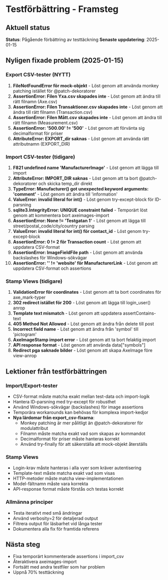 # Testförbättring - Framsteg

## Aktuell status
**Status**: Pågående förbättring av testtäckning
**Senaste uppdatering**: 2025-01-15

## Nyligen fixade problem (2025-01-15)

### Export CSV-tester (NYTT)
1. **FileNotFoundError för mock-objekt** - Löst genom att använda monkey patching istället för @patch-dekoratorer
2. **AssertionError: Filen Yxa.csv skapades inte** - Löst genom att ändra till rätt filnamn (Axe.csv)
3. **AssertionError: Filen Transaktioner.csv skapades inte** - Löst genom att ändra till rätt filnamn (Transaction.csv)
4. **AssertionError: Filen Mått.csv skapades inte** - Löst genom att ändra till rätt filnamn (Measurement.csv)
5. **AssertionError: '500.00' != '500'** - Löst genom att förvänta sig decimalformat för priser
6. **AttributeError: EXPORT_dir saknas** - Löst genom att använda rätt attributnamn (EXPORT_DIR)

### Import CSV-tester (tidigare)
1. **F821 undefined name 'ManufacturerImage'** - Löst genom att lägga till import
2. **AttributeError: IMPORT_DIR saknas** - Löst genom att ta bort @patch-dekoratorer och skicka temp_dir direkt
3. **TypeError: Manufacturer() got unexpected keyword arguments: 'comment'** - Löst genom att ändra till 'information'
4. **ValueError: invalid literal for int()** - Löst genom try-except-block för ID-parsning
5. **sqlite3.IntegrityError: UNIQUE constraint failed** - Temporärt löst genom att kommentera bort axeimages-import
6. **AssertionError: None != 'Testgatan 1'** - Löst genom att lägga till street/postal_code/city/country parsing
7. **ValueError: invalid literal for int() för contact_id** - Löst genom try-except-block
8. **AssertionError: 0 != 2 för Transaction count** - Löst genom att uppdatera CSV-format
9. **AssertionError: ImageFieldFile path** - Löst genom att använda backslashes för Windows-sökvägar
10. **AssertionError: '' != 'website' för ManufacturerLink** - Löst genom att uppdatera CSV-format och assertions

### Stamp Views (tidigare)
1. **ValidationError för coordinates** - Löst genom att ta bort coordinates för axe_mark-typer
2. **302 redirect istället för 200** - Löst genom att lägga till login_user() anrop
3. **Template text mismatch** - Löst genom att uppdatera assertContains-text
4. **405 Method Not Allowed** - Löst genom att ändra från delete till post
5. **Incorrect field name** - Löst genom att ändra från 'symbol' till 'pictogram'
6. **AxeImageStamp import error** - Löst genom att ta bort felaktig import
7. **API response format** - Löst genom att använda data["symbols"]
8. **Redirect pga saknade bilder** - Löst genom att skapa AxeImage före view-anrop

## Lektioner från testförbättringen

### Import/Export-tester
- CSV-format måste matcha exakt mellan test-data och import-logik
- Hantera ID-parsning med try-except för robusthet
- Använd Windows-sökvägar (backslashes) för image assertions
- Temporära workarounds kan behövas för komplexa import-kedjor
- **Nya lärdomar från export_csv-fixarna**:
  - Monkey patching är mer pålitligt än @patch-dekoratorer för modulattribut
  - Filnamn måste matcha exakt vad som skapas av kommandot
  - Decimalformat för priser måste hanteras korrekt
  - Använd try-finally för att säkerställa att mock-objekt återställs

### Stamp Views
- Login-krav måste hanteras i alla vyer som kräver autentisering
- Template-text måste matcha exakt vad som visas
- HTTP-metoder måste matcha view-implementationen
- Model-fältnamn måste vara korrekta
- API-response format måste förstås och testas korrekt

### Allmänna principer
- Testa iterativt med små ändringar
- Använd verbosity=2 för detaljerad output
- Filtrera output för läsbarhet vid långa tester
- Dokumentera alla fix för framtida referens

## Nästa steg
- Fixa temporärt kommenterade assertions i import_csv
- Återaktivera axeimages-import
- Fortsätt med andra testfiler som har problem
- Uppnå 70% testtäckning 